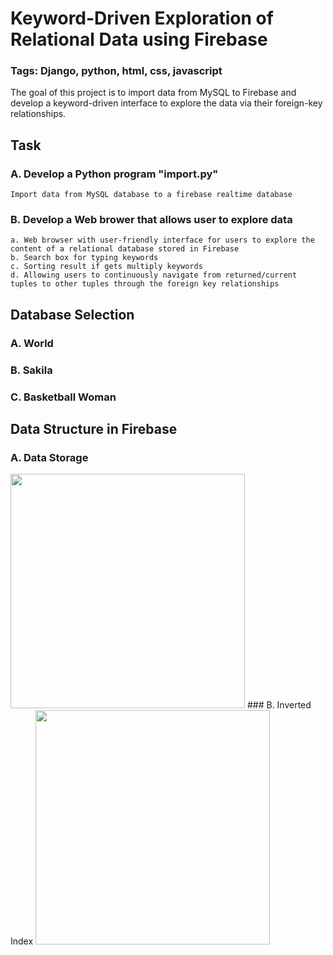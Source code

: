 # Keyword-Driven Exploration of Relational Data using Firebase

### Tags: Django, python, html, css, javascript

The goal of this project is to import data from MySQL to Firebase and develop a keyword-driven interface to explore the data via their foreign-key relationships.

## Task

### A. Develop a Python program "import.py"

    Import data from MySQL database to a firebase realtime database
   
### B. Develop a Web brower that allows user to explore data

    a. Web browser with user-friendly interface for users to explore the content of a relational database stored in Firebase
    b. Search box for typing keywords
    c. Sorting result if gets multiply keywords
    d. Allowing users to continuously navigate from returned/current tuples to other tuples through the foreign key relationships

## Database Selection

### A. World

### B. Sakila

### C. Basketball Woman


## Data Structure in Firebase

### A. Data Storage
<img src = "https://github.com/ZepeiZhao/img/blob/master/Screen%20Shot%202020-05-14%20at%206.18.20%20PM.png" width = "375">
### B. Inverted Index
<img src = "https://github.com/ZepeiZhao/img/blob/master/Screen%20Shot%202020-05-14%20at%206.22.35%20PM.png" width = "375">



